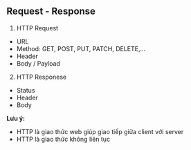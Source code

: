 ## Request - Response
1.  HTTP Request
- URL
- Method: GET, POST, PUT, PATCH, DELETE,...
- Header
- Body / Payload

2. HTTP Responese
- Status
- Header
- Body

**Lưu ý:** 
- HTTP là giao thức web giúp giao tiếp giữa client với server
- HTTP là giao thức không liên tục
